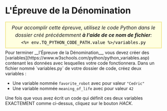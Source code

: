 # L'Épreuve de la Dénomination

<style>
.py-script-info {
  font-size: 16px;
  text-align: center;
  background-color: #FFFFE0;
  border: 2px solid #F0E68C;
  padding: 5px;
  line-height: 1.5em;
  margin: 5px 0;
  font-style: italic;
}

.py-script-info span {
  font-style: normal;
  color: #000;
}
</style>
<div class="py-script-info">
  Pour accomplir cette épreuve, utilisez le code Python dans le dossier créé précédemment <b>à l'aide de ce nom de fichier</b>:
  <br/>
  <code><span><%= env.TQ_PYTHON_CODE_PATH.value %>/variables.py</span></code>
</div>
Pour terminer __l'Épreuve de la Dénomination__, vous devez créer des [variables](https://www.w3schools.com/python/python_variables.asp) contenant les données avec lesquelles votre code fonctionnera. Dans un fichier nommé `variables.py` de votre dossier de code, créez deux variables&nbsp;:

* Une variable nommée `favorite_robot` avec pour valeur `"Cedric"`
* Une variable nommée `meaning_of_life` avec pour valeur `42`

Une fois que vous avez écrit un code qui définit ces deux variables EXACTEMENT comme ci-dessus, cliquez sur le bouton *HACK*.